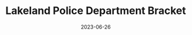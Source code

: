 ---
layout: default
title: Lakeland Police Department Bracket
modal-id: 3
date: 2023-06-26
img: LPD.jpg
img1: Bracket-right.png
img2: interface.png
alt: image-alt
project-date: Summer 2023
client: Lakeland Police Department
category: Design and Production
description: "&nbsp;&nbsp;&nbsp;&nbsp;In collaboration with the Lakeland Police Department, I was assigned the responsibility of designing a custom bracket to facilitate the seamless integration of their Axon Signal Side Arm modules with the recently procured Alien Gear Rapid Force Duty Holsters. The department required a dependable mounting solution to enable the utilization of these holsters in the forthcoming autumn season. In the absence of an existing remedy, I eagerly accepted this task."
outcome: "&nbsp;&nbsp;&nbsp;&nbsp;I initiated a comprehensive design process, commencing with an in-depth client consultation to grasp their requirements and vision. Armed with valuable insights, I developed initial prototypes, subjecting them to client feedback and refinement. Throughout the iterative design process, I meticulously refined the bracket's specifications to optimize functionality and ensure compatibility with both the Axon Signal Side Arm modules and Alien Gear Rapid Force Duty Holsters.
<br><br>
&nbsp;&nbsp;&nbsp;&nbsp;Upon finalizing the design, I prepared a detailed quote aligned with the Lakeland Police Department's budget and expectations. Recognizing the innovation and uniqueness of the mounting solution, I pursued legal protection for my invention. Collaborating with the esteemed Florida Polytechnic legal team, I secured a provisional patent.
<br><br>
&nbsp;&nbsp;&nbsp;&nbsp;With necessary legal safeguards in place, I proceeded to upscale production with precision and rigorous quality assurance. I successfully manufactured 350 bespoke mounts, satisfying the demands of the entire Lakeland Police Department.
<br><br>
&nbsp;&nbsp;&nbsp;&nbsp;This project not only achieved its primary objective of delivering a customized mounting solution but also highlighted my ability to collaborate with clients, navigate legal complexities, and deliver tangible results. Contributing to the safety and efficiency of law enforcement personnel through this innovative product has been an immensely rewarding experience."
teammates: Mike Kalman
---